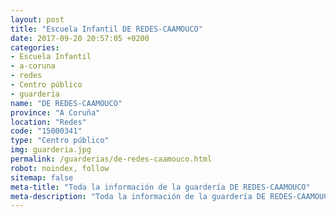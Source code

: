```yaml
---
layout: post
title: "Escuela Infantil DE REDES-CAAMOUCO"
date: 2017-09-20 20:57:05 +0200
categories:
- Escuela Infantil
- a-coruna
- redes
- Centro público
- guarderia
name: "DE REDES-CAAMOUCO"
province: "A Coruña"
location: "Redes"
code: "15000341"
type: "Centro público"
img: guarderia.jpg
permalink: /guarderias/de-redes-caamouco.html
robot: noindex, follow
sitemap: false
meta-title: "Toda la información de la guardería DE REDES-CAAMOUCO"
meta-description: "Toda la información de la guardería DE REDES-CAAMOUCO"
---
```

